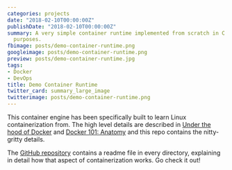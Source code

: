 ```yaml
---
categories: projects
date: "2018-02-10T00:00:00Z"
publishDate: "2018-02-10T00:00:00Z"
summary: A very simple container runtime implemented from scratch in C for educational
  purposes.
fbimage: posts/demo-container-runtime.png
googleimage: posts/demo-container-runtime.png
preview: posts/demo-container-runtime.jpg
tags:
- Docker
- DevOps
title: Demo Container Runtime
twitter_card: summary_large_image
twitterimage: posts/demo-container-runtime.png
---
```


This container engine has been specifically built to learn Linux containerization from. The high level details are
described in [Under the hood of Docker](/blog/under-the-hood-of-docker) and
[Docker 101: Anatomy](/blog/docker-101-anatomy) and this repo contains the nitty-gritty details.

The [GitHub repository](https://github.com/janoszen/demo-container-runtime) contains a readme file in every directory,
explaining in detail how that aspect of containerization works. Go check it out!
